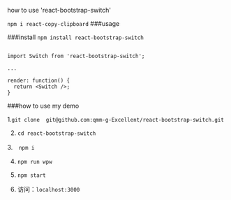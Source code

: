  how to use 'react-bootstrap-switch'
 

 `npm i react-copy-clipboard`
###usage

###install
`npm install react-bootstrap-switch`

```

import Switch from 'react-bootstrap-switch';

...

render: function() {
  return <Switch />;
}
```



###how to use my demo 


1.`git clone  git@github.com:qmm-g-Excellent/react-bootstrap-switch.git`

2. `cd react-bootstrap-switch`

3.　`npm i`

4. `npm run wpw`

5. `npm start`

6. 访问：`localhost:3000`